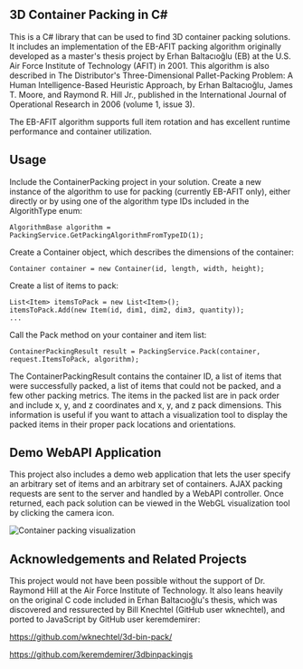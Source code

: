 ## 3D Container Packing in C#

This is a C# library that can be used to find 3D container packing solutions. It includes an implementation of the EB-AFIT packing algorithm originally developed as a master's thesis project by Erhan Baltacıoğlu (EB) at the U.S. Air Force Institute of Technology (AFIT) in 2001. This algorithm is also described in The Distributor's Three-Dimensional Pallet-Packing Problem: A Human Intelligence-Based Heuristic Approach, by Erhan Baltacıoğlu, James T. Moore, and Raymond R. Hill Jr., published in the International Journal of Operational Research in 2006 (volume 1, issue 3).

The EB-AFIT algorithm supports full item rotation and has excellent runtime performance and container utilization.

## Usage

Include the ContainerPacking project in your solution. Create a new instance of the algorithm to use for packing (currently EB-AFIT only), either directly or by using one of the algorithm type IDs included in the AlgorithType enum:

    AlgorithmBase algorithm = PackingService.GetPackingAlgorithmFromTypeID(1);

Create a Container object, which describes the dimensions of the container:

    Container container = new Container(id, length, width, height);

Create a list of items to pack:

    List<Item> itemsToPack = new List<Item>();
    itemsToPack.Add(new Item(id, dim1, dim2, dim3, quantity));
    ...

Call the Pack method on your container and item list:

    ContainerPackingResult result = PackingService.Pack(container, request.ItemsToPack, algorithm);

The ContainerPackingResult contains the container ID, a list of items that were successfully packed, a list of items that could not be packed, and a few other packing metrics. The items in the packed list are in pack order and include x, y, and z coordinates and x, y, and z pack dimensions. This information is useful if you want to attach a visualization tool to display the packed items in their proper pack locations and orientations.

## Demo WebAPI Application

This project also includes a demo web application that lets the user specify an arbitrary set of items and an arbitrary set of containers. AJAX packing requests are sent to the server and handled by a WebAPI controller. Once returned, each pack solution can be viewed in the WebGL visualization tool by clicking the camera icon. 

![Container packing visualization](https://github.com/davidmchapman/3DContainerPacking/images/packing1.gif?raw=true "Container Packing")

## Acknowledgements and Related Projects

This project would not have been possible without the support of Dr. Raymond Hill at the Air Force Institute of Technology. It also leans heavily on the original C code included in Erhan Baltacıoğlu's thesis, which was discovered and ressurected by Bill Knechtel (GitHub user wknechtel), and ported to JavaScript by GitHub user keremdemirer:

https://github.com/wknechtel/3d-bin-pack/

https://github.com/keremdemirer/3dbinpackingjs